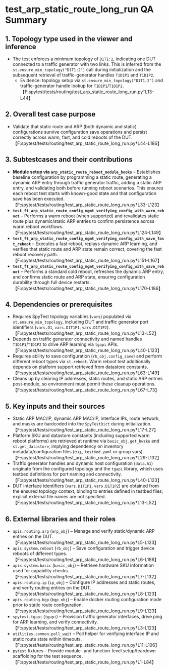 # test_arp_static_route_long_run QA Summary

## 1. Topology type used in the viewer and inference
- The test enforces a minimum topology of `D1T1:2`, indicating one DUT connected to a traffic generator with two links. This is inferred from the `st.ensure_min_topology("D1T1:2")` call during initialization and the subsequent retrieval of traffic-generator handles `T1D1P1` and `T1D1P2`.
  - Evidence: topology setup via `st.ensure_min_topology("D1T1:2")` and traffic-generator handle lookup for `T1D1P1`/`T1D1P2`.【F:spytest/tests/routing/test_arp_static_route_long_run.py†L13-L44】

## 2. Overall test case purpose
- Validate that static route and ARP (both dynamic and static) configurations survive configuration save operations and persist correctly across warm, fast, and cold reboots of the DUT.【F:spytest/tests/routing/test_arp_static_route_long_run.py†L44-L186】

## 3. Subtestcases and their contributions
- **Module setup via `arp_static_route_reboot_module_hooks`** – Establishes baseline configuration by programming a static route, generating a dynamic ARP entry through traffic generator traffic, adding a static ARP entry, and validating both before running reboot scenarios. This ensures each reboot test starts with known-good state and that configuration save has been executed.【F:spytest/tests/routing/test_arp_static_route_long_run.py†L33-L123】
- **`test_ft_arp_static_route_config_mgmt_verifying_config_with_warm_reboot`** – Performs a warm reboot (when supported) and revalidates static route plus dynamic/static ARP entries to confirm persistence across warm reboot workflows.【F:spytest/tests/routing/test_arp_static_route_long_run.py†L124-L149】
- **`test_ft_arp_static_route_config_mgmt_verifying_config_with_save_fast_reboot`** – Executes a fast reboot, replays dynamic ARP learning, and verifies that static route and ARP state remain correct, covering the fast reboot recovery path.【F:spytest/tests/routing/test_arp_static_route_long_run.py†L151-L167】
- **`test_ft_arp_static_route_config_mgmt_verifying_config_with_save_reboot`** – Performs a standard cold reboot, refreshes the dynamic ARP entry, and confirms static route and ARP state, ensuring configuration durability through full device restarts.【F:spytest/tests/routing/test_arp_static_route_long_run.py†L170-L186】

## 4. Dependencies or prerequisites
- Requires SpyTest topology variables (`vars`) populated via `st.ensure_min_topology`, including DUT and traffic generator port identifiers (`vars.D1`, `vars.D1T1P1`, `vars.D1T1P2`).【F:spytest/tests/routing/test_arp_static_route_long_run.py†L13-L52】
- Depends on traffic generator connectivity and named handles `T1D1P1`/`T1D1P2` to drive ARP learning via `tgapi` APIs.【F:spytest/tests/routing/test_arp_static_route_long_run.py†L40-L123】
- Requires ability to save configuration (`rb_obj.config_save`) and perform different reboot types via `st.reboot`. Warm reboot test additionally depends on platform support retrieved from datastore constants.【F:spytest/tests/routing/test_arp_static_route_long_run.py†L63-L149】
- Cleans up by clearing IP addresses, static routes, and static ARP entries post-module, so environment must permit these cleanup operations.【F:spytest/tests/routing/test_arp_static_route_long_run.py†L67-L73】

## 5. Key inputs and their sources
- Static ARP MAC/IP, dynamic ARP MAC/IP, interface IPs, route network, and masks are hardcoded into the `SpyTestDict` during initialization.【F:spytest/tests/routing/test_arp_static_route_long_run.py†L17-L27】
- Platform SKU and datastore constants (including supported warm reboot platforms) are retrieved at runtime via `basic_obj.get_hwsku` and `st.get_datastore`, implying dependency on inventory metadata/configuration files (e.g., `testbed.yaml` or group vars).【F:spytest/tests/routing/test_arp_static_route_long_run.py†L29-L132】
- Traffic generator handles and dynamic host configuration (`data.h1`) originate from the configured topology and the `tgapi` library, which uses testbed definitions for port naming and connectivity.【F:spytest/tests/routing/test_arp_static_route_long_run.py†L40-L123】
- DUT interface identifiers (`vars.D1T1P1`, `vars.D1T1P2`) are obtained from the ensured topology context, binding to entries defined in testbed files; explicit external file names are not specified.【F:spytest/tests/routing/test_arp_static_route_long_run.py†L13-L52】

## 6. External libraries and their roles
- `apis.routing.arp` (`arp_obj`) – Manage and verify static/dynamic ARP entries on the DUT.【F:spytest/tests/routing/test_arp_static_route_long_run.py†L5-L123】
- `apis.system.reboot` (`rb_obj`) – Save configuration and trigger device reboots of different types.【F:spytest/tests/routing/test_arp_static_route_long_run.py†L6-L186】
- `apis.system.basic` (`basic_obj`) – Retrieve hardware SKU information used for capability checks.【F:spytest/tests/routing/test_arp_static_route_long_run.py†L7-L132】
- `apis.routing.ip` (`ip_obj`) – Configure IP addresses and static routes, and verify routing entries on the DUT.【F:spytest/tests/routing/test_arp_static_route_long_run.py†L8-L123】
- `apis.routing.bgp` (`bgp_obj`) – Enable docker routing configuration mode prior to static route configuration.【F:spytest/tests/routing/test_arp_static_route_long_run.py†L9-L123】
- `spytest.tgapi` (`tgapi`) – Provision traffic generator interfaces, drive ping for ARP learning, and verify connectivity.【F:spytest/tests/routing/test_arp_static_route_long_run.py†L3-L123】
- `utilities.common.poll_wait` – Poll helper for verifying interface IP and static route state within timeouts.【F:spytest/tests/routing/test_arp_static_route_long_run.py†L11-L106】
- `pytest` fixtures – Provide module- and function-level setup/teardown scaffolding for the test sequence.【F:spytest/tests/routing/test_arp_static_route_long_run.py†L1-L84】

